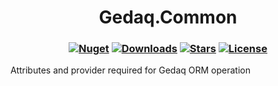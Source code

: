 <h1 align="center">
  <a>Gedaq.Common</a>
</h1>

<h3 align="center">

  [![Nuget](https://img.shields.io/nuget/v/Gedaq.Provider?logo=Gedaq.Provider)](https://www.nuget.org/packages/Gedaq.Provider/)
  [![Downloads](https://img.shields.io/nuget/dt/Gedaq.Provider.svg)](https://www.nuget.org/packages/Gedaq.Provider/)
  [![Stars](https://img.shields.io/github/stars/SoftStoneDevelop/Gedaq.Provider?color=brightgreen)](https://github.com/SoftStoneDevelop/Gedaq.Provider/stargazers)
  [![License](https://img.shields.io/badge/license-MIT-blue.svg)](LICENSE)

</h3>

Attributes and provider required for Gedaq ORM operation
